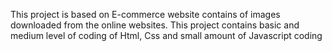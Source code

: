 This project is based on E-commerce website contains of images downloaded from the online websites. This project contains basic and medium level of coding of Html, Css and small amount of Javascript coding
